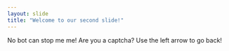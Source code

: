 ```yaml
---
layout: slide
title: "Welcome to our second slide!"
---
```

No bot can stop me me! Are you a captcha?
Use the left arrow to go back!
